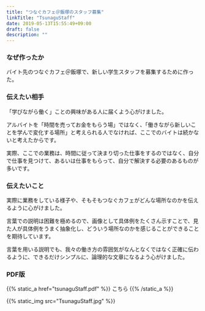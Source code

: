 ```yaml
---
title: "つなぐカフェ＠飯塚のスタッフ募集"
linkTitle: "TsunaguStaff"
date: 2019-05-13T15:55:49+09:00
draft: false
description: ""
---
```

### なぜ作ったか
バイト先のつなぐカフェ＠飯塚で、新しい学生スタッフを募集するために作った。

### 伝えたい相手
「学びながら働く」ことの興味がある人に届くよう心がけました。

アルバイトを「時間を売ってお金をもらう場」ではなく、「働きながら新しいことを学んで変化する場所」と考えられる人でなければ、ここでのバイトは続かないと考えたからです。

実際、ここでの業務は、時間に従って決まり切った仕事をするのではなく、自分で仕事を見つけて、あるいは仕事をもらって、自分で解決する必要のあるものが多いです。

### 伝えたいこと
実際に業務をしている様子や、そもそもつなぐカフェがどんな場所なのかを伝えるように心がけました。

言葉での説明は困難を極めるので、画像として具体例をたくさん示すことで、見た人が具体例をうまく抽象化し、どういう場所なのかを感じることができることを期待しています。

言葉を用いる説明でも、我々の働き方の雰囲気がなんとなくではなく正確に伝わるように、できるだけシンプルに、論理的な文章になるよう心がけました。


### PDF版
{{% static_a href="tsunaguStaff.pdf" %}} こちら {{% /static_a %}}


{{% static_img src="TsunaguStaff.jpg" %}}
